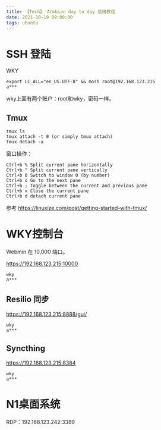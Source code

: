 ```yaml
---
title: 【Tech】 Armbian day to day 使用教程
date: 2021-10-19 09:00:00
tags: ubuntu
---
```


# SSH 登陆

WKY

    export LC_ALL="en_US.UTF-8" && mosh root@192.168.123.215
    a***

wky上面有两个账户：root和wky，密码一样。

## Tmux

    tmux ls
    tmux attach -t 0 (or simply tmux attach)
    tmux detach -a

窗口操作：

	Ctrl+b % Split current pane horizontally
	Ctrl+b " Split current pane vertically
	Ctrl+b 0 Switch to window 0 (by number)
	Ctrl+b o Go to the next pane
	Ctrl+b ; Toggle between the current and previous pane
	Ctrl+b x Close the current pane
	Ctrl+b d detach current pane

参考 https://linuxize.com/post/getting-started-with-tmux/

# WKY控制台

Webmin 在 10,000 端口。

https://192.168.123.215:10000

    wky
    a***

## Resilio 同步

https://192.168.123.215:8888/gui/

    wky
    a***

## Syncthing

https://192.168.123.215:8384

    wky
    a***

# N1桌面系统

RDP：192.168.123.242:3389
